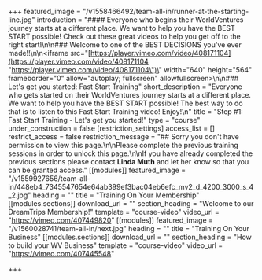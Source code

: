 +++
featured_image = "/v1558466492/team-all-in/runner-at-the-starting-line.jpg"
introduction = "#### Everyone who begins their WorldVentures journey starts at a different place.  We want to help you have the BEST START possible!  Check out these great videos to help you get off to the right start!\n\n### Welcome to one of the BEST DECISIONS you've ever made!!\n\n<iframe src=\"[https://player.vimeo.com/video/408171104](https://player.vimeo.com/video/408171104 \"https://player.vimeo.com/video/408171104\")\" width=\"640\" height=\"564\" frameborder=\"0\" allow=\"autoplay; fullscreen\" allowfullscreen></iframe>\n\n### Let's get you started: Fast Start Training"
short_description = "Everyone who gets started on their WorldVentures journey starts at a different place.  We want to help you have the BEST START possible!  The best way to do that is to listen to this Fast Start Training video!  Enjoy!\n"
title = "Step #1: Fast Start Training - Let's get you started!"
type = "course"
under_construction = false
[restriction_settings]
access_list = []
restrict_access = false
restriction_message = "## Sorry you don't have permission to view this page.\n\nPlease complete the previous training sessions in order to unlock this page.\n\nIf you have already completed the previous sections please contact **Linda Muth** and let her know so that you can be granted access."
[[modules]]
featured_image = "/v1559927656/team-all-in/448eb4_7345547654e64ab399ef3bac04eb6efc_mv2_d_4200_3000_s_4_2.jpg"
heading = ""
title = "Training On Your Membership"
[[modules.sections]]
download_url = ""
section_heading = "Welcome to our DreamTrips Membership!"
template = "course-video"
video_url = "https://vimeo.com/407449820"
[[modules]]
featured_image = "/v1560028741/team-all-in/next.jpg"
heading = ""
title = "Training On Your Business"
[[modules.sections]]
download_url = ""
section_heading = "How to build your WV Business"
template = "course-video"
video_url = "https://vimeo.com/407445548"

+++

